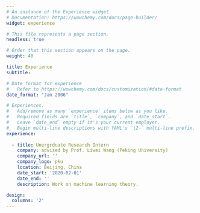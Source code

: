 ```yaml
---
# An instance of the Experience widget.
# Documentation: https://wowchemy.com/docs/page-builder/
widget: experience

# This file represents a page section.
headless: true

# Order that this section appears on the page.
weight: 40

title: Experience
subtitle:

# Date format for experience
#   Refer to https://wowchemy.com/docs/customization/#date-format
date_format: "Jan 2006"

# Experiences.
#   Add/remove as many `experience` items below as you like.
#   Required fields are `title`, `company`, and `date_start`.
#   Leave `date_end` empty if it's your current employer.
#   Begin multi-line descriptions with YAML's `|2-` multi-line prefix.
experience:
    
  - title: Unergrduate Research Intern
    company: advised by Prof. Liwei Wang (Peking University)
    company_url: ''
    company_logo: pku
    location: Beijing, China
    date_start: '2020-02-01'
    date_end: ''
    description: Work on machine learning theory.

design:
  columns: '2'
---
```

